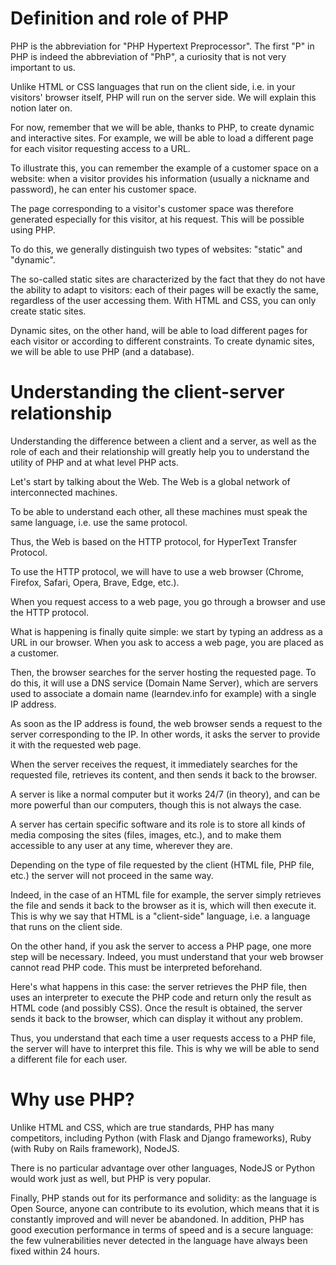 # Definition and role of PHP

PHP is the abbreviation for "PHP Hypertext Preprocessor". The first "P" in PHP is indeed the abbreviation of "PhP", a curiosity that is not very important to us.


Unlike HTML or CSS languages that run on the client side, i.e. in your visitors' browser itself, PHP will run on the server side. We will explain this notion later on.


For now, remember that we will be able, thanks to PHP, to create dynamic and interactive sites. For example, we will be able to load a different page for each visitor requesting access to a URL.


To illustrate this, you can remember the example of a customer space on a website: when a visitor provides his information (usually a nickname and password), he can enter his customer space.


The page corresponding to a visitor's customer space was therefore generated especially for this visitor, at his request. This will be possible using PHP.


To do this, we generally distinguish two types of websites: "static" and "dynamic".


The so-called static sites are characterized by the fact that they do not have the ability to adapt to visitors: each of their pages will be exactly the same, regardless of the user accessing them. With HTML and CSS, you can only create static sites.


Dynamic sites, on the other hand, will be able to load different pages for each visitor or according to different constraints. To create dynamic sites, we will be able to use PHP (and a database).

# Understanding the client-server relationship

Understanding the difference between a client and a server, as well as the role of each and their relationship will greatly help you to understand the utility of PHP and at what level PHP acts.


Let's start by talking about the Web. The Web is a global network of interconnected machines.


To be able to understand each other, all these machines must speak the same language, i.e. use the same protocol.


Thus, the Web is based on the HTTP protocol, for HyperText Transfer Protocol.


To use the HTTP protocol, we will have to use a web browser (Chrome, Firefox, Safari, Opera, Brave, Edge, etc.).


When you request access to a web page, you go through a browser and use the HTTP protocol.


What is happening is finally quite simple: we start by typing an address as a URL in our browser. When you ask to access a web page, you are placed as a customer.


Then, the browser searches for the server hosting the requested page. To do this, it will use a DNS service (Domain Name Server), which are servers used to associate a domain name (learndev.info for example) with a single IP address.


As soon as the IP address is found, the web browser sends a request to the server corresponding to the IP. In other words, it asks the server to provide it with the requested web page.


When the server receives the request, it immediately searches for the requested file, retrieves its content, and then sends it back to the browser.


A server is like a normal computer but it works 24/7 (in theory), and can be more powerful than our computers, though this is not always the case.


A server has certain specific software and its role is to store all kinds of media composing the sites (files, images, etc.), and to make them accessible to any user at any time, wherever they are.


Depending on the type of file requested by the client (HTML file, PHP file, etc.) the server will not proceed in the same way.


Indeed, in the case of an HTML file for example, the server simply retrieves the file and sends it back to the browser as it is, which will then execute it. This is why we say that HTML is a "client-side" language, i.e. a language that runs on the client side.


On the other hand, if you ask the server to access a PHP page, one more step will be necessary. Indeed, you must understand that your web browser cannot read PHP code. This must be interpreted beforehand.


Here's what happens in this case: the server retrieves the PHP file, then uses an interpreter to execute the PHP code and return only the result as HTML code (and possibly CSS). Once the result is obtained, the server sends it back to the browser, which can display it without any problem.


Thus, you understand that each time a user requests access to a PHP file, the server will have to interpret this file. This is why we will be able to send a different file for each user.

# Why use PHP?

Unlike HTML and CSS, which are true standards, PHP has many competitors, including Python (with Flask and Django frameworks), Ruby (with Ruby on Rails framework), NodeJS.


There is no particular advantage over other languages, NodeJS or Python would work just as well, but PHP is very popular.


Finally, PHP stands out for its performance and solidity: as the language is Open Source, anyone can contribute to its evolution, which means that it is constantly improved and will never be abandoned. In addition, PHP has good execution performance in terms of speed and is a secure language: the few vulnerabilities never detected in the language have always been fixed within 24 hours.